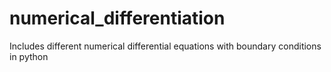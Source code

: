 # numerical_differentiation
Includes different numerical differential equations with boundary conditions in python

